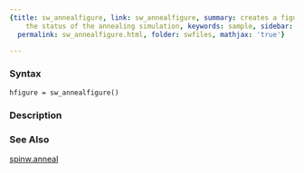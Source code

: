 ```yaml
---
{title: sw_annealfigure, link: sw_annealfigure, summary: creates a figure for displaying
    the status of the annealing simulation, keywords: sample, sidebar: sw_sidebar,
  permalink: sw_annealfigure.html, folder: swfiles, mathjax: 'true'}

---
```


### Syntax

`hfigure = sw_annealfigure()`

### Description



### See Also

[spinw.anneal](spinw_anneal.html)

